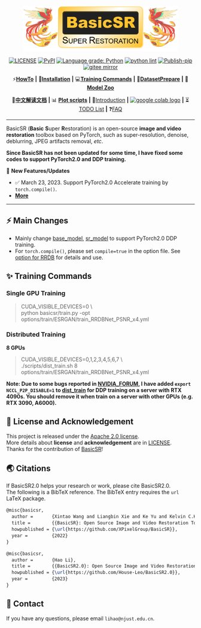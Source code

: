 <p align="center">
  <img src="assets/basicsr_xpixel_logo.png" height=120>
</p>

<div align="center">

[![LICENSE](https://img.shields.io/github/license/xinntao/basicsr.svg)](https://github.com/xinntao/BasicSR/blob/master/LICENSE.txt)
[![PyPI](https://img.shields.io/pypi/v/basicsr)](https://pypi.org/project/basicsr/)
[![Language grade: Python](https://img.shields.io/lgtm/grade/python/g/xinntao/BasicSR.svg?logo=lgtm&logoWidth=18)](https://lgtm.com/projects/g/xinntao/BasicSR/context:python)
[![python lint](https://github.com/xinntao/BasicSR/actions/workflows/pylint.yml/badge.svg)](https://github.com/xinntao/BasicSR/blob/master/.github/workflows/pylint.yml)
[![Publish-pip](https://github.com/xinntao/BasicSR/actions/workflows/publish-pip.yml/badge.svg)](https://github.com/xinntao/BasicSR/blob/master/.github/workflows/publish-pip.yml)
[![gitee mirror](https://github.com/xinntao/BasicSR/actions/workflows/gitee-mirror.yml/badge.svg)](https://github.com/xinntao/BasicSR/blob/master/.github/workflows/gitee-mirror.yml)

</div>

<div align="center">

⚡[**HowTo**](#-HOWTOs) **|** 🔧[**Installation**](docs/INSTALL.md) **|** 💻[**Training Commands**](docs/TrainTest.md) **|** 🐢[**DatasetPrepare**](docs/DatasetPreparation.md) **|** 🏰[**Model Zoo**](docs/ModelZoo.md)

📕[**中文解读文档**](https://github.com/XPixelGroup/BasicSR-docs) **|** 📊 [**Plot scripts**](scripts/plot) **|** 📝[Introduction](docs/introduction.md) **|** <a href="https://github.com/XPixelGroup/BasicSR/tree/master/colab"><img src="https://colab.research.google.com/assets/colab-badge.svg" height="18" alt="google colab logo"></a> **|** ⏳[TODO List](https://github.com/xinntao/BasicSR/projects) **|** ❓[FAQ](docs/FAQ.md)
</div>

---

BasicSR (**Basic** **S**uper **R**estoration) is an open-source **image and video restoration** toolbox based on PyTorch, such as super-resolution, denoise, deblurring, JPEG artifacts removal, *etc*.<br>

**Since BasicSR has not been updated for some time, I have fixed some codes to support PyTorch2.0 and DDP training.**

🚩 **New Features/Updates**

- ✅ March 23, 2023. Support PyTorch2.0 Accelerate training by `torch.compile()`.
- **[More](docs/history_updates.md)**
---

## ⚡ Main Changes

- Mainly change [base_model](basicsr/models/base_model.py), [sr_model](basicsr/models/sr_model.py) to support PyTorch2.0 DDP training.
- For `torch.compile()`, please set `compile=true` in the option file. See [option for RRDB](options/train/ESRGAN/train_RRDBNet_PSNR_x4.yml) for details and use.

## ✨ Training Commands

### Single GPU Training

> CUDA_VISIBLE_DEVICES=0 \\\
> python basicsr/train.py -opt options/train/ESRGAN/train_RRDBNet_PSNR_x4.yml

### Distributed Training

**8 GPUs**

> CUDA_VISIBLE_DEVICES=0,1,2,3,4,5,6,7 \\\
> ./scripts/dist_train.sh 8 options/train/ESRGAN/train_RRDBNet_PSNR_x4.yml<br>

**Note: Due to some bugs reported in [NVIDIA_FORUM](https://forums.developer.nvidia.com/t/parallel-training-with-4-cards-4090-cannot-be-performed-on-amd-5975wx-stuck-at-the-beginning/237813/10), I have added `export NCCL_P2P_DISABLE=1` to [dist_train](scripts/dist_train.sh) for DDP training on a server with RTX 4090s. You should remove it  when train on a server with other GPUs (e.g. RTX 3090, A6000).**

## 📜 License and Acknowledgement

This project is released under the [Apache 2.0 license](LICENSE.txt).<br>
More details about **license** and **acknowledgement** are in [LICENSE](LICENSE/README.md).<br>
Thanks for the contribution of [BasicSR](https://github.com/XPixelGroup/BasicSR)!

## 🌏 Citations

If BasicSR2.0 helps your research or work, please cite BasicSR2.0.<br>
The following is a BibTeX reference. The BibTeX entry requires the `url` LaTeX package.

``` latex
@misc{basicsr,
  author =       {Xintao Wang and Liangbin Xie and Ke Yu and Kelvin C.K. Chan and Chen Change Loy and Chao Dong},
  title =        {{BasicSR}: Open Source Image and Video Restoration Toolbox},
  howpublished = {\url{https://github.com/XPixelGroup/BasicSR}},
  year =         {2022}
}
```

``` latex
@misc{basicsr,
  author =       {Hao Li},
  title =        {{BasicSR2.0}: Open Source Image and Video Restoration Toolbox},
  howpublished = {\url{https://github.com/House-Leo/BasicSR2.0}},
  year =         {2023}
}
```


## 📧 Contact

If you have any questions, please email `lihao@njust.edu.cn`.
